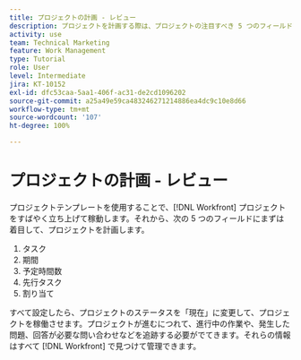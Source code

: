 ```yaml
---
title: プロジェクトの計画 - レビュー
description: プロジェクトを計画する際は、プロジェクトの注目すべき 5 つのフィールドである、タスク、期間、予定時間数、先行タスク、割り当てを確認します。
activity: use
team: Technical Marketing
feature: Work Management
type: Tutorial
role: User
level: Intermediate
jira: KT-10152
exl-id: dfc53caa-5aa1-406f-ac31-de2cd1096202
source-git-commit: a25a49e59ca483246271214886ea4dc9c10e8d66
workflow-type: tm+mt
source-wordcount: '107'
ht-degree: 100%

---
```


# プロジェクトの計画 - レビュー

プロジェクトテンプレートを使用することで、[!DNL  Workfront] プロジェクトをすばやく立ち上げて稼動します。それから、次の 5 つのフィールドにまずは着目して、プロジェクトを計画します。

1. タスク
1. 期間
1. 予定時間数
1. 先行タスク
1. 割り当て

すべて設定したら、プロジェクトのステータスを「現在」に変更して、プロジェクトを稼働させます。プロジェクトが進むにつれて、進行中の作業や、発生した問題、回答が必要な問い合わせなどを追跡する必要がでてきます。それらの情報はすべて [!DNL Workfront] で見つけて管理できます。

<!---
footer urls for the LP
Plan a project 
Edit projects
Overview of the project planned start date
Overview of the project planned completion date
Tasks overview
Task duration and duration types 
Use task predecessors 
Modify multiple user assignments in a task list
Notifications: Information about work assigned to me 
--->
